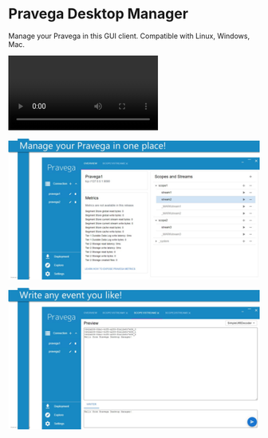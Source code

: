 # Pravega Desktop Manager

Manage your Pravega in this GUI client. Compatible with Linux, Windows, Mac.

![demo video](./docs/assets/demo.mp4)

![demo video](./docs/assets/pic1.jpg)

![demo video](./docs/assets/pic2.jpg)
